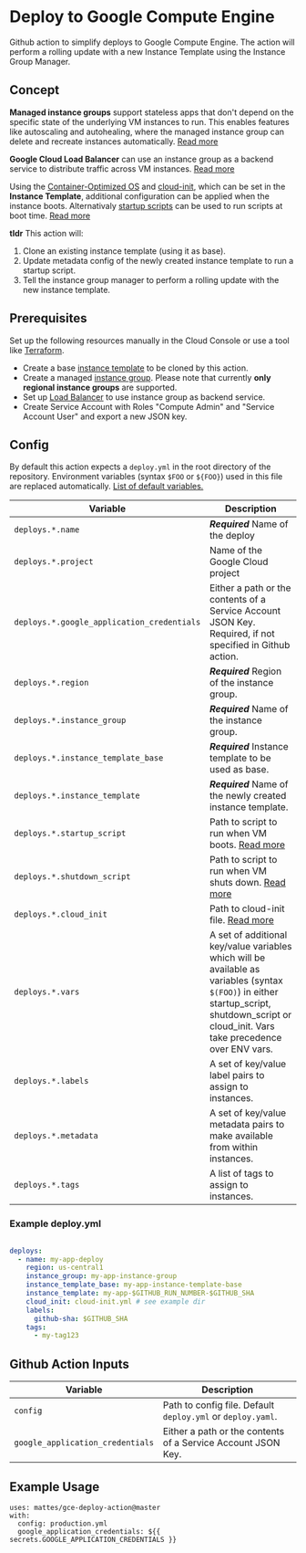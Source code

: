 # Deploy to Google Compute Engine

Github action to simplify deploys to Google Compute Engine. The action will perform
a rolling update with a new Instance Template using the Instance Group Manager.


## Concept

**Managed instance groups** support stateless apps that don't depend on the 
specific state of the underlying VM instances to run. This enables features
like autoscaling and autohealing, where the managed instance group can delete
and recreate instances automatically. [Read more](https://cloud.google.com/compute/docs/instance-groups/creating-groups-of-managed-instances)

**Google Cloud Load Balancer** can use an instance group as a backend service to
distribute traffic across VM instances. [Read more](https://cloud.google.com/load-balancing/docs/backend-service#backend_services_and_autoscaled_managed_instance_groups)

Using the [Container-Optimized OS](https://cloud.google.com/container-optimized-os/)
and [cloud-init](https://cloud.google.com/container-optimized-os/docs/how-to/create-configure-instance#using_cloud-init), 
which can be set in the **Instance Template**, additional configuration can be applied when the instance boots.
Alternativaly [startup scripts](https://cloud.google.com/compute/docs/startupscript) can be used
to run scripts at boot time. [Read more](https://cloud.google.com/container-optimized-os/docs/how-to/create-configure-instance#configuring_an_instance)


**tldr** This action will:

1) Clone an existing instance template (using it as base).
2) Update metadata config of the newly created instance template to run a startup script.
3) Tell the instance group manager to perform a rolling update with the new instance template.


## Prerequisites

Set up the following resources manually in the Cloud Console 
or use a tool like [Terraform](https://www.terraform.io).

* Create a base [instance template](https://cloud.google.com/compute/docs/instance-templates/) to be cloned by this action.
* Create a managed [instance group](https://cloud.google.com/compute/docs/instance-groups/). Please note that currently **only regional instance groups** are supported.
* Set up [Load Balancer](https://cloud.google.com/load-balancing/docs/) to use instance group as backend service.
* Create Service Account with Roles "Compute Admin" and "Service Account User" and export a new JSON key.


## Config

By default this action expects a `deploy.yml` in the root directory of the repository.
Environment variables (syntax `$FOO` or `${FOO}`) used in this file are replaced automatically. 
[List of default variables.](https://help.github.com/en/actions/automating-your-workflow-with-github-actions/using-environment-variables#default-environment-variables)

| Variable                                   | Description                                                                                                                                                                                        |
|--------------------------------------------|----------------------------------------------------------------------------------------------------------------------------------------------------------------------------------------------------|
| `deploys.*.name`                           | ***Required*** Name of the deploy                                                                                                                                                                  |
| `deploys.*.project`                        | Name of the Google Cloud project                                                                                                                                                                   |
| `deploys.*.google_application_credentials` | Either a path or the contents of a Service Account JSON Key. Required, if not specified in Github action.                                                                                          |
| `deploys.*.region`                         | ***Required*** Region of the instance group.                                                                                                                                                       |
| `deploys.*.instance_group`                 | ***Required*** Name of the instance group.                                                                                                                                                         |
| `deploys.*.instance_template_base`         | ***Required*** Instance template to be used as base.                                                                                                                                               |
| `deploys.*.instance_template`              | ***Required*** Name of the newly created instance template.                                                                                                                                        |
| `deploys.*.startup_script`                 | Path to script to run when VM boots. [Read more](https://cloud.google.com/compute/docs/startupscript)                                                                                              |
| `deploys.*.shutdown_script`                | Path to script to run when VM shuts down. [Read more](https://cloud.google.com/compute/docs/shutdownscript)                                                                                        |
| `deploys.*.cloud_init`                     | Path to cloud-init file. [Read more](https://cloud.google.com/container-optimized-os/docs/how-to/create-configure-instance#using_cloud-init)                                                       |
| `deploys.*.vars`                           | A set of additional key/value variables which will be available as variables (syntax `$(FOO)`) in either startup_script, shutdown_script or cloud_init. Vars take precedence over ENV vars.        |
| `deploys.*.labels`                         | A set of key/value label pairs to assign to instances.                                                                                                                                             |
| `deploys.*.metadata`                       | A set of key/value metadata pairs to make available from within instances.                                                                                                                         |
| `deploys.*.tags`                           | A list of tags to assign to instances.                                                                                                                                                             |


### Example deploy.yml

```yaml

deploys:
  - name: my-app-deploy
    region: us-central1
    instance_group: my-app-instance-group
    instance_template_base: my-app-instance-template-base
    instance_template: my-app-$GITHUB_RUN_NUMBER-$GITHUB_SHA
    cloud_init: cloud-init.yml # see example dir
    labels:
      github-sha: $GITHUB_SHA
    tags:
      - my-tag123
```


## Github Action Inputs

| Variable                         | Description                                                                 |
|----------------------------------|-----------------------------------------------------------------------------|
| `config`                         | Path to config file. Default `deploy.yml` or `deploy.yaml`.                 |
| `google_application_credentials` | Either a path or the contents of a Service Account JSON Key.                |


## Example Usage

```
uses: mattes/gce-deploy-action@master
with:
  config: production.yml
  google_application_credentials: ${{ secrets.GOOGLE_APPLICATION_CREDENTIALS }}
```

